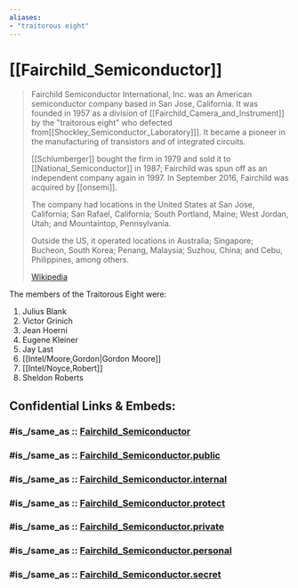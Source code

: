 ```yaml
---
aliases:
- "traitorous eight"
---
```


# [[Fairchild_Semiconductor]] 


> Fairchild Semiconductor International, Inc. was an American semiconductor company based in San Jose, California. 
> It was founded in 1957 as a division of [[Fairchild_Camera_and_Instrument]] 
> by the "traitorous eight" who defected from[[Shockley_Semiconductor_Laboratory]]]. 
> It became a pioneer in the manufacturing of transistors and of integrated circuits. 
> 
> [[Schlumberger]] bought the firm in 1979 
> and sold it to [[National_Semiconductor]] in 1987; 
> Fairchild was spun off as an independent company again in 1997. 
> In September 2016, Fairchild was acquired by [[onsemi]].
>
> The company had locations in the United States at San Jose, California; 
> San Rafael, California; South Portland, Maine; West Jordan, Utah; 
> and Mountaintop, Pennsylvania. 
> 
> Outside the US, it operated locations in Australia; Singapore; Bucheon, South Korea; Penang, Malaysia; Suzhou, China; and Cebu, Philippines, among others.
>
> [Wikipedia](https://en.wikipedia.org/wiki/Fairchild%20Semiconductor)

The members of the Traitorous Eight were:
1. Julius Blank 
2. Victor Grinich 
3. Jean Hoerni 
4. Eugene Kleiner 
5. Jay Last 
6. [[Intel/Moore,Gordon|Gordon Moore]] 
7. [[Intel/Noyce,Robert]]  
8. Sheldon Roberts 


## Confidential Links & Embeds: 

### #is_/same_as :: [Fairchild_Semiconductor](Fairchild_Semiconductor.md) 

### #is_/same_as :: [Fairchild_Semiconductor.public](/_public/Society/Economics/Business/Business-Entity/IT~Company/Semiconductor-Industry/Fairchild_Semiconductor.public.md) 

### #is_/same_as :: [Fairchild_Semiconductor.internal](/_internal/Society/Economics/Business/Business-Entity/IT~Company/Semiconductor-Industry/Fairchild_Semiconductor.internal.md) 

### #is_/same_as :: [Fairchild_Semiconductor.protect](/_protect/Society/Economics/Business/Business-Entity/IT~Company/Semiconductor-Industry/Fairchild_Semiconductor.protect.md) 

### #is_/same_as :: [Fairchild_Semiconductor.private](/_private/Society/Economics/Business/Business-Entity/IT~Company/Semiconductor-Industry/Fairchild_Semiconductor.private.md) 

### #is_/same_as :: [Fairchild_Semiconductor.personal](/_personal/Society/Economics/Business/Business-Entity/IT~Company/Semiconductor-Industry/Fairchild_Semiconductor.personal.md) 

### #is_/same_as :: [Fairchild_Semiconductor.secret](/_secret/Society/Economics/Business/Business-Entity/IT~Company/Semiconductor-Industry/Fairchild_Semiconductor.secret.md)

